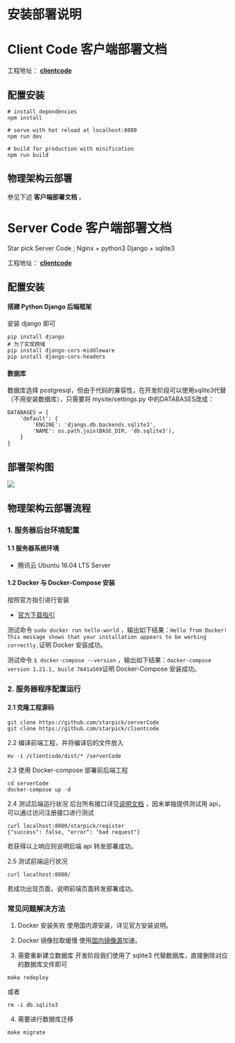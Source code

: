 

# 安装部署说明



#  Client Code  客户端部署文档

工程地址：   [**clientcode**](https://github.com/starpick/clientcode)

## 配置安装

```
# install dependencies
npm install

# serve with hot reload at localhost:8080
npm run dev

# build for production with minification
npm run build

```

## 物理架构云部署

参见下述 **客户端部署文档**  。



#  Server Code  客户端部署文档

Star pick Server Code ; Nginx + python3 Django + sqlite3

工程地址：   [**clientcode**](https://github.com/starpick/serverCode)

## 配置安装

#### 搭建 Python Django 后端框架

安装 django 即可

```
pip install django
# 为了实现跨域
pip install django-cors-middleware
pip install django-cors-headers
```

#### 数据库

数据库选择 postgresql，但由于代码的兼容性，在开发阶段可以使用sqlite3代替（不用安装数据库），只需要将 mysite/settings.py 中的DATABASES改成：

```
DATABASES = {
    'default': {
        'ENGINE': 'django.db.backends.sqlite3',
        'NAME': os.path.join(BASE_DIR, 'db.sqlite3'),
    }
}
```





## 部署架构图

![](https://www.notion.so/file/https%3A%2F%2Fs3-us-west-2.amazonaws.com%2Fsecure.notion-static.com%2F6895a7ea-f249-4748-927f-658e2d7c0bb8%2FUntitled.png?width=1410)

## 物理架构云部署流程

### 1. 服务器后台环境配置

#### 1.1 服务器系统环境

- 腾讯云 Ubuntu 16.04 LTS Server

#### 1.2 Docker 与 Docker-Compose 安装

按照官方指引进行安装

- [官方下载指引](https://docs.docker.com/install/#server)

测试命令 `sudo docker run hello-world` ，输出如下结果：`Hello from Docker!  This message shows that your installation appears to be working correctly.`证明 Docker 安装成功。


测试命令 `$ docker-compose --version` ，输出如下结果：`docker-compose version 1.21.1, build 7641a569`证明 Docker-Compose 安装成功。


### 2. 服务器程序配置运行

#### 2.1 克隆工程源码

```
git clone https://github.com/starpick/serverCode
git clone https://github.com/starpick/clientcode
```

2.2 编译前端工程，并将编译后的文件放入
```
mv -i /clientcode/dist/* /serverCode
```

2.3 使用 Docker-compose 部署前后端工程
```
cd serverCode
docker-compose up -d
```

2.4 测试后端运行状况
后台所有接口详见[说明文档](https://github.com/starpick/serverCode/blob/master/README.md) ，因未单独提供测试用 api，可以通过访问注册接口进行测试
```
curl localhost:8080/starpick/register
{"success": false, "error": "bad request"}
```
若获得以上响应则说明后端 api 转发部署成功。

2.5 测试前端运行状况
```
curl localhost:8080/
```
若成功出现页面，说明前端页面转发部署成功。


### 常见问题解决方法
1. Docker 安装失败
  使用国内源安装，详见官方安装说明。

2. Docker 镜像拉取缓慢
  使用[国内镜像源](https://yeasy.gitbooks.io/docker_practice/content/install/mirror.html)加速。

3. 需要重新建立数据库
  开发阶段我们使用了 sqlite3 代替数据库，直接删除对应的数据库文件即可
```
make redeploy
```
或者
```
rm -i db.sqlite3
```
4. 需要进行数据库迁移
```
make migrate

```
